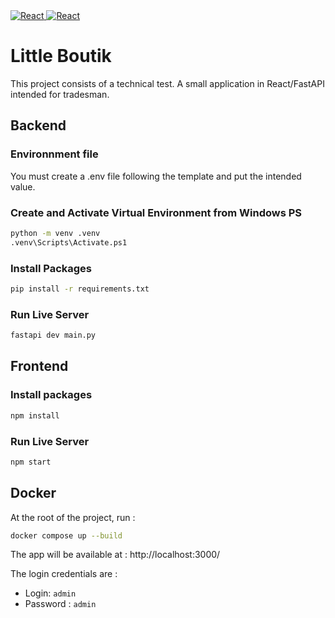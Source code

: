 <a href="https://fr.legacy.reactjs.org/" target="_blank"> 
    <img alt="React" src="https://img.shields.io/badge/React-20232A?style=for-the-badge&logo=react&logoColor=61DAFB">
</a>
<a href="https://fr.legacy.reactjs.org/" target="_blank"> 
    <img alt="React" src="https://img.shields.io/badge/fastapi-109989?style=for-the-badge&logo=FASTAPI&logoColor=white">
</a>

# Little Boutik
This project consists of a technical test. A small application in React/FastAPI intended for tradesman.

## Backend

### Environnment file

You must create a .env file following the template and put the intended value.

### Create and Activate Virtual Environment from Windows PS

```bash
python -m venv .venv
.venv\Scripts\Activate.ps1
```

### Install Packages

```bash
pip install -r requirements.txt
```

### Run Live Server

```bash
fastapi dev main.py
```

## Frontend

### Install packages

```bash
npm install
```

### Run Live Server

```bash
npm start
```

## Docker

At the root of the project, run :

```bash
docker compose up --build
```

The app will be available at : http://localhost:3000/

The login credentials are :
- Login: `admin`
- Password : `admin`